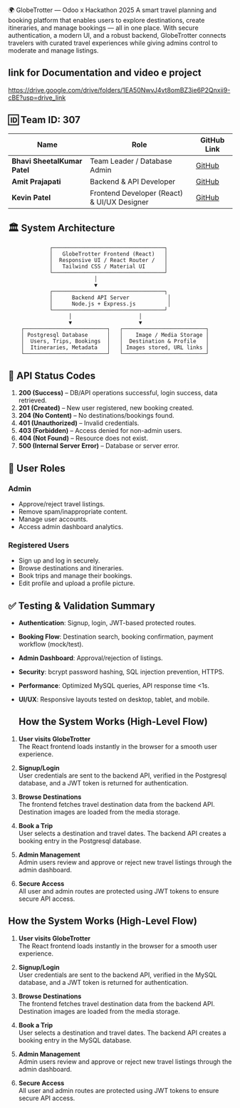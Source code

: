 🌍 GlobeTrotter — Odoo x Hackathon 2025
A smart travel planning and booking platform that enables users to explore destinations, create itineraries, and manage bookings — all in one place. With secure authentication, a modern UI, and a robust backend, GlobeTrotter connects travelers with curated travel experiences while giving admins control to moderate and manage listings.

## link for Documentation and video e project
https://drive.google.com/drive/folders/1EA50NwvJ4vt8omBZ3ie6P2Qnxii9-cBE?usp=drive_link


## 🆔 Team ID: 307

| Name                         | Role                                        | GitHub Link                                                          |
| ---------------------------- | ------------------------------------------- | -------------------------------------------------------------------- |
| **Bhavi SheetalKumar Patel** | Team Leader / Database Admin                | [GitHub](https://github.com/bhavipate/Team-307-GlobeTrotter)         |
| **Amit Prajapati**           | Backend & API Developer                     | [GitHub](https://github.com/amitprajapati0702/Team-307-GlobeTrotter) |
| **Kevin Patel**              | Frontend Developer (React) & UI/UX Designer | [GitHub](https://github.com/kevinpatel-2205/Team-307-GlobeTrotter)   |


## 🏛 System Architecture

```
             ┌───────────────────────────────────┐
             │   GlobeTrotter Frontend (React)   │
             │  Responsive UI / React Router /   │
             │   Tailwind CSS / Material UI      │
             └───────────────────────────────────┘
                           │
                           ▼
             ┌───────────────────────────────────┐
             │      Backend API Server            │
             │      Node.js + Express.js          │
             └───────────────────────────────────┘
                   │                     │
                   ▼                     ▼
    ┌──────────────────────────┐   ┌──────────────────────────┐
    │ Postgresql Database      │   │    Image / Media Storage │
    │  Users, Trips, Bookings  │   │  Destination & Profile   │
    │  Itineraries, Metadata   │   │ Images stored, URL links │
    └──────────────────────────┘   └──────────────────────────┘
```



## 📡 API Status Codes

1. **200 (Success)** – DB/API operations successful, login success, data retrieved.
2. **201 (Created)** – New user registered, new booking created.
3. **204 (No Content)** – No destinations/bookings found.
4. **401 (Unauthorized)** – Invalid credentials.
5. **403 (Forbidden)** – Access denied for non-admin users.
6. **404 (Not Found)** – Resource does not exist.
7. **500 (Internal Server Error)** – Database or server error.


## 👥 User Roles

### **Admin**

* Approve/reject travel listings.
* Remove spam/inappropriate content.
* Manage user accounts.
* Access admin dashboard analytics.

### **Registered Users**

* Sign up and log in securely.
* Browse destinations and itineraries.
* Book trips and manage their bookings.
* Edit profile and upload a profile picture.


## ✅ Testing & Validation Summary

* **Authentication**: Signup, login, JWT-based protected routes.
* **Booking Flow**: Destination search, booking confirmation, payment workflow (mock/test).
* **Admin Dashboard**: Approval/rejection of listings.
* **Security**: bcrypt password hashing, SQL injection prevention, HTTPS.
* **Performance**: Optimized MySQL queries, API response time <1s.
* **UI/UX**: Responsive layouts tested on desktop, tablet, and mobile.

  ## How the System Works (High-Level Flow)

1. **User visits GlobeTrotter**  
   The React frontend loads instantly in the browser for a smooth user experience.

2. **Signup/Login**  
   User credentials are sent to the backend API, verified in the Postgresql database, and a JWT token is returned for authentication.

3. **Browse Destinations**  
   The frontend fetches travel destination data from the backend API. Destination images are loaded from the media storage.

4. **Book a Trip**  
   User selects a destination and travel dates. The backend API creates a booking entry in the Postgresql database.

5. **Admin Management**  
   Admin users review and approve or reject new travel listings through the admin dashboard.

6. **Secure Access**  
   All user and admin routes are protected using JWT tokens to ensure secure API access.



## How the System Works (High-Level Flow)

1. **User visits GlobeTrotter**  
   The React frontend loads instantly in the browser for a smooth user experience.

2. **Signup/Login**  
   User credentials are sent to the backend API, verified in the MySQL database, and a JWT token is returned for authentication.

3. **Browse Destinations**  
   The frontend fetches travel destination data from the backend API. Destination images are loaded from the media storage.

4. **Book a Trip**  
   User selects a destination and travel dates. The backend API creates a booking entry in the MySQL database.

5. **Admin Management**  
   Admin users review and approve or reject new travel listings through the admin dashboard.

6. **Secure Access**  
   All user and admin routes are protected using JWT tokens to ensure secure API access.
